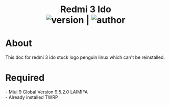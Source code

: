 <h1 align="center">Redmi 3 Ido
<br>
  <img src="https://img.shields.io/badge/Version-1.0%20Beta-blue" alt="version"/>  | <img src="https://img.shields.io/badge/Enggar-Sulistyo-brightgreen" alt="author"/>
</h1>
<h1> About </h1>
This doc for redmi 3 ido stuck logo penguin linux which can't be reinstalled.
<br>
<h1> Required </h1>
- Miui 9 Global Version 9.5.2.0 LAIMIFA
<br>
- Already installed TWRP
<br>
<br>
